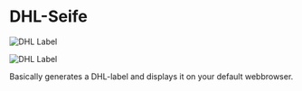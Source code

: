 # DHL-Seife
![DHL Label](https://i.imgur.com/5fqITYd.jpg)

![DHL Label](https://i.imgur.com/JASAwrc.jpg)

Basically generates a DHL-label and displays it on your default webbrowser.
